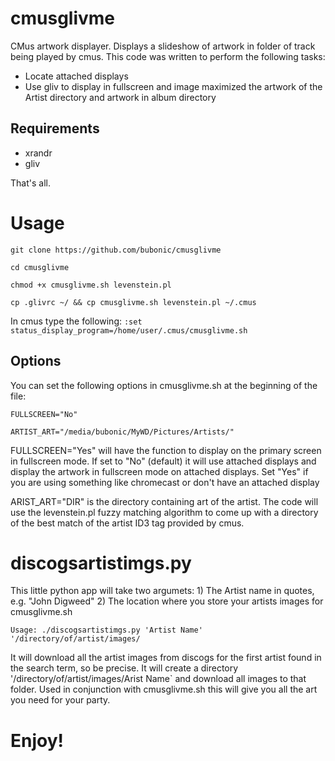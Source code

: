 # cmusglivme
CMus artwork displayer. Displays a slideshow of artwork in folder of track being played by cmus.
This code was written to perform the following tasks:
* Locate attached displays
* Use gliv to display in fullscreen and image maximized the artwork of the Artist directory and artwork in album directory

## Requirements
* xrandr
* gliv

That's all. 

# Usage

`git clone https://github.com/bubonic/cmusglivme`

`cd cmusglivme`

`chmod +x cmusglivme.sh levenstein.pl`

`cp .glivrc ~/ && cp cmusglivme.sh levenstein.pl ~/.cmus`

In cmus type the following:
`:set status_display_program=/home/user/.cmus/cmusglivme.sh`


## Options
You can set the following options in cmusglivme.sh at the beginning of the file:

`FULLSCREEN="No"`

`ARTIST_ART="/media/bubonic/MyWD/Pictures/Artists/"`
 
FULLSCREEN="Yes"
will have the function to display on the primary screen in fullscreen mode. If set to "No" (default) it will use attached displays and display the artwork in fullscreen mode on attached displays. Set "Yes" if you are using something like chromecast or don't have an attached display
 
ARIST_ART="DIR"
is the directory containing art of the artist. The code will use the levenstein.pl fuzzy matching algorithm to come up with a directory of the best match of the artist ID3 tag provided by cmus. 

# discogsartistimgs.py

This little python app will take two argumets: 1) The Artist name in quotes, e.g. "John Digweed" 2) The location where you store your artists images for cmusglivme.sh

`Usage: ./discogsartistimgs.py 'Artist Name' '/directory/of/artist/images/`

It will download all the artist images from discogs for the first artist found in the search term, so be precise. It will create a directory '/directory/of/artist/images/Arist Name` and download all images to that folder. 
Used in conjunction with cmusglivme.sh this will give you all the art you need for your party. 

# Enjoy!
